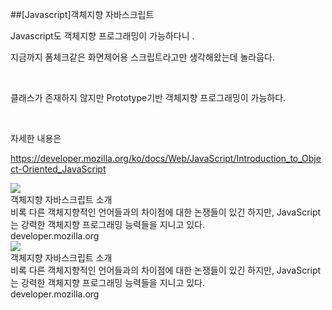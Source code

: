 ##[Javascript]객체지향 자바스크립트
						<div id="postViewArea">						<div id="postViewArea">						<div id="post-view220420428193" class="post-view pcol2 _param(1) _postViewArea220420428193">						<div id="post-view220420428193" class="post-view pcol2 _param(1) _postViewArea220420428193">							 <p>Javascript도 객체지향 프로그래밍이 가능하다니 . </p><p>지금까지 폼체크같은 화면제어용 스크립트라고만 생각해왔는데 놀라웁다.<img src="http://static.se2.naver.com/static/full/20130612/emoticon/1_50.gif" onload="setTimeout('utility.resizeImageWithId(\'static/full/20130612/emoticon/1_50.gif\')',200)" style="cursor: pointer;" id="static/full/20130612/emoticon/1_50.gif" onclick="popview(this, '90000003_00000000000000335214D1A1')" alt="">&nbsp;</p><p>&nbsp;</p><p>클래스가 존재하지 않지만 Prototype기반 객체지향 프로그래밍이 가능하다.</p><p>&nbsp;</p><p>자세한 내용은 </p><p><a href="https://developer.mozilla.org/ko/docs/Web/JavaScript/Introduction_to_Object-Oriented_JavaScript" target="_blank" class="con_link">https://developer.mozilla.org/ko/docs/Web/JavaScript/Introduction_to_Object-Oriented_JavaScript</a></p><div align="left"><div class="og"><div class="box"><div class="thumb b_size"><a href="https://developer.mozilla.org/ko/docs/Web/JavaScript/Introduction_to_Object-Oriented_JavaScript" onclick="clickcr(this,'pst.link','','',event)" target="_blank" class="" style="text-decoration:none;"><img src="http://dthumb.phinf.naver.net/?src=%22https%3A%2F%2Fdeveloper.mozilla.org%2Fmedia%2Fimg%2Fopengraph-logo.png%22&type=f560_336"><span class="bd"></span></a></div><div class="txt"><a href="https://developer.mozilla.org/ko/docs/Web/JavaScript/Introduction_to_Object-Oriented_JavaScript" target="_blank" onclick="clickcr(this,'pst.link','','',event)" style="text-decoration:none;"><div class="tit">&#44061;&#52404;&#51648;&#54693; &#51088;&#48148;&#49828;&#53356;&#47549;&#53944; &#49548;&#44060;</div><div class="dsc">&#48708;&#47197; &#45796;&#47480; &#44061;&#52404;&#51648;&#54693;&#51201;&#51064; &#50616;&#50612;&#46308;&#44284;&#51032; &#52264;&#51060;&#51216;&#50640; &#45824;&#54620; &#45436;&#51137;&#46308;&#51060; &#51080;&#44596; &#54616;&#51648;&#47564;, JavaScript&#45716; &#44053;&#47141;&#54620; &#44061;&#52404;&#51648;&#54693; &#54532;&#47196;&#44536;&#47000;&#48141; &#45733;&#47141;&#46308;&#51012; &#51648;&#45768;&#44256; &#51080;&#45796;.</div><div class="cp">developer.mozilla.org</div></a></div></div></div><div align="left"><img src="http://static.naver.net/blank.gif" class="m20" alt=""></div></div><div align="left"><div class="og"><div class="box"><div class="thumb b_size"><a href="https://developer.mozilla.org/ko/docs/Web/JavaScript/Introduction_to_Object-Oriented_JavaScript" onclick="clickcr(this,'pst.link','','',event)" target="_blank" class="" style="text-decoration:none;"><img src="http://dthumb.phinf.naver.net/?src=%22https%3A%2F%2Fdeveloper.mozilla.org%2Fmedia%2Fimg%2Fopengraph-logo.png%22&type=f560_336"><span class="bd"></span></a></div><div class="txt"><a href="https://developer.mozilla.org/ko/docs/Web/JavaScript/Introduction_to_Object-Oriented_JavaScript" target="_blank" onclick="clickcr(this,'pst.link','','',event)" style="text-decoration:none;"><div class="tit">&#44061;&#52404;&#51648;&#54693; &#51088;&#48148;&#49828;&#53356;&#47549;&#53944; &#49548;&#44060;</div><div class="dsc">&#48708;&#47197; &#45796;&#47480; &#44061;&#52404;&#51648;&#54693;&#51201;&#51064; &#50616;&#50612;&#46308;&#44284;&#51032; &#52264;&#51060;&#51216;&#50640; &#45824;&#54620; &#45436;&#51137;&#46308;&#51060; &#51080;&#44596; &#54616;&#51648;&#47564;, JavaScript&#45716; &#44053;&#47141;&#54620; &#44061;&#52404;&#51648;&#54693; &#54532;&#47196;&#44536;&#47000;&#48141; &#45733;&#47141;&#46308;&#51012; &#51648;&#45768;&#44256; &#51080;&#45796;.</div><div class="cp">developer.mozilla.org</div></a></div></div></div><div align="left"><img src="http://static.naver.net/blank.gif" class="m20" alt=""></div></div>